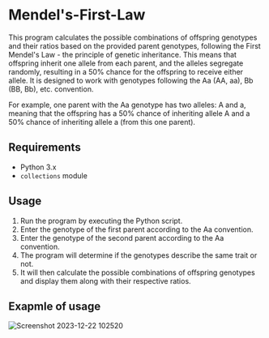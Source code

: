 # Mendel's-First-Law
This program calculates the possible combinations of offspring genotypes and their ratios based on the provided parent genotypes, following the First Mendel's Law - the principle of genetic inheritance. This means that offspring inherit one allele from each parent, and the alleles segregate randomly, resulting in a 50% chance for the offspring to receive either allele. It is designed to work with genotypes following the Aa (AA, aa), Bb (BB, Bb), etc. convention.

For example, one parent with the Aa genotype has two alleles: A and a, meaning that the offspring has a 50% chance of inheriting allele A and a 50% chance of inheriting allele a (from this one parent).

## Requirements
- Python 3.x
- `collections` module

## Usage
1. Run the program by executing the Python script.
2. Enter the genotype of the first parent according to the Aa convention.
3. Enter the genotype of the second parent according to the Aa convention.
4. The program will determine if the genotypes describe the same trait or not.
5. It will then calculate the possible combinations of offspring genotypes and display them along with their respective ratios.

## Exapmle  of usage

![Screenshot 2023-12-22 102520](https://github.com/agnieszkacieciwa/Mendels-First-Law/assets/88035266/2c32244f-6683-4af6-9b61-cc713adba48e)
